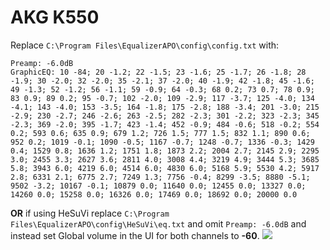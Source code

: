 # AKG K550
Replace `C:\Program Files\EqualizerAPO\config\config.txt` with:
```
Preamp: -6.0dB
GraphicEQ: 10 -84; 20 -1.2; 22 -1.5; 23 -1.6; 25 -1.7; 26 -1.8; 28 -1.9; 30 -2.0; 32 -2.0; 35 -2.1; 37 -2.0; 40 -1.9; 42 -1.8; 45 -1.6; 49 -1.3; 52 -1.2; 56 -1.1; 59 -0.9; 64 -0.3; 68 0.2; 73 0.7; 78 0.9; 83 0.9; 89 0.2; 95 -0.7; 102 -2.0; 109 -2.9; 117 -3.7; 125 -4.0; 134 -4.1; 143 -4.0; 153 -3.5; 164 -1.8; 175 -2.8; 188 -3.4; 201 -3.0; 215 -2.9; 230 -2.7; 246 -2.6; 263 -2.5; 282 -2.3; 301 -2.2; 323 -2.3; 345 -2.3; 369 -2.0; 395 -1.7; 423 -1.4; 452 -0.9; 484 -0.6; 518 -0.2; 554 0.2; 593 0.6; 635 0.9; 679 1.2; 726 1.5; 777 1.5; 832 1.1; 890 0.6; 952 0.2; 1019 -0.1; 1090 -0.5; 1167 -0.7; 1248 -0.7; 1336 -0.3; 1429 0.4; 1529 0.8; 1636 1.2; 1751 1.8; 1873 2.2; 2004 2.7; 2145 2.9; 2295 3.0; 2455 3.3; 2627 3.6; 2811 4.0; 3008 4.4; 3219 4.9; 3444 5.3; 3685 5.8; 3943 6.0; 4219 6.0; 4514 6.0; 4830 6.0; 5168 5.9; 5530 4.2; 5917 2.8; 6331 2.1; 6775 2.7; 7249 1.3; 7756 -0.4; 8299 -3.5; 8880 -5.1; 9502 -3.2; 10167 -0.1; 10879 0.0; 11640 0.0; 12455 0.0; 13327 0.0; 14260 0.0; 15258 0.0; 16326 0.0; 17469 0.0; 18692 0.0; 20000 0.0
```
**OR** if using HeSuVi replace `C:\Program Files\EqualizerAPO\config\HeSuVi\eq.txt` and omit `Preamp: -6.0dB` and instead set Global volume in the UI for both channels to **-60**.
![](https://raw.githubusercontent.com/jaakkopasanen/AutoEq/master/results/Headphone.com/innerfidelity/onear/AKG%20K550/AKG%20K550.png)
